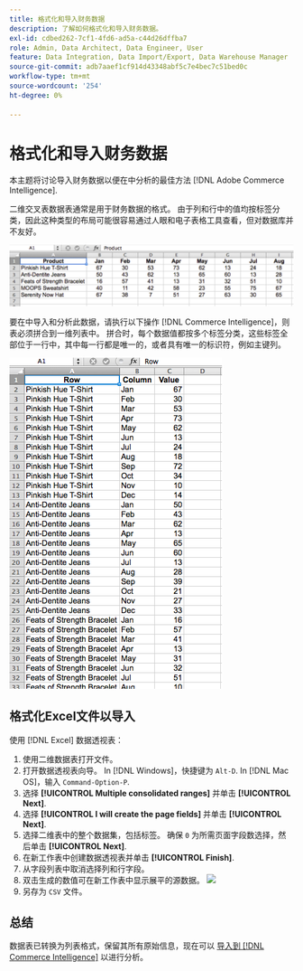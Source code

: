 ```yaml
---
title: 格式化和导入财务数据
description: 了解如何格式化和导入财务数据。
exl-id: cdbed262-7cf1-4fd6-ad5a-c44d26dffba7
role: Admin, Data Architect, Data Engineer, User
feature: Data Integration, Data Import/Export, Data Warehouse Manager
source-git-commit: adb7aaef1cf914d43348abf5c7e4bec7c51bed0c
workflow-type: tm+mt
source-wordcount: '254'
ht-degree: 0%

---
```


# 格式化和导入财务数据

本主题将讨论导入财务数据以便在中分析的最佳方法 [!DNL Adobe Commerce Intelligence].

二维交叉表数据表通常是用于财务数据的格式。 由于列和行中的值均按标签分类，因此这种类型的布局可能很容易通过人眼和电子表格工具查看，但对数据库并不友好。

![](../../mbi/assets/crosstab.png)

要在中导入和分析此数据，请执行以下操作 [!DNL Commerce Intelligence]，则表必须拼合到一维列表中。 拼合时，每个数据值都按多个标签分类，这些标签全部位于一行中，其中每一行都是唯一的，或者具有唯一的标识符，例如主键列。

![](../../mbi/assets/flattened.png)

## 格式化Excel文件以导入

使用 [!DNL Excel] 数据透视表：

1. 使用二维数据表打开文件。
1. 打开数据透视表向导。 In [!DNL Windows]，快捷键为 `Alt-D`. In [!DNL Mac OS]，输入 `Command-Option-P`.
1. 选择 **[!UICONTROL Multiple consolidated ranges]** 并单击 **[!UICONTROL Next]**.
1. 选择 **[!UICONTROL I will create the page fields]** 并单击 **[!UICONTROL Next]**.
1. 选择二维表中的整个数据集，包括标签。 确保 `0` 为所需页面字段数选择，然后单击 **[!UICONTROL Next]**.
1. 在新工作表中创建数据透视表并单击 **[!UICONTROL Finish]**.
1. 从字段列表中取消选择列和行字段。
1. 双击生成的数值可在新工作表中显示展平的源数据。
   ![](../../mbi/assets/pivot-table-double-click.png)
1. 另存为 `CSV` 文件。

## 总结

数据表已转换为列表格式，保留其所有原始信息，现在可以 [导入到 [!DNL Commerce Intelligence]](../data-analyst/importing-data/connecting-data/using-file-uploader.md) 以进行分析。
